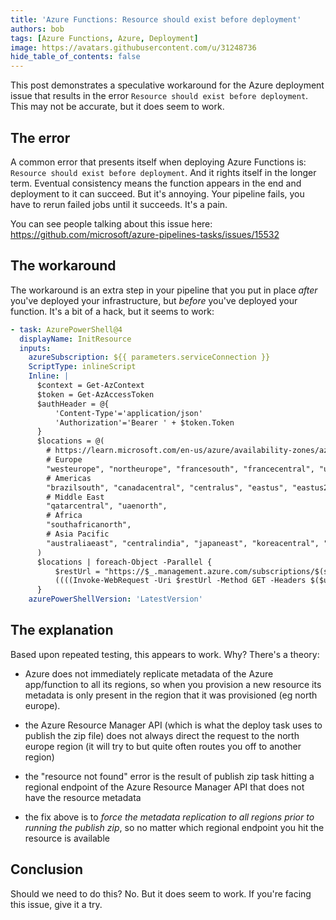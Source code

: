 ```yaml
---
title: 'Azure Functions: Resource should exist before deployment'
authors: bob
tags: [Azure Functions, Azure, Deployment]
image: https://avatars.githubusercontent.com/u/31248736
hide_table_of_contents: false
---
```


This post demonstrates a speculative workaround for the Azure deployment issue that results in the error `Resource should exist before deployment`. This may not be accurate, but it does seem to work.

## The error

A common error that presents itself when deploying Azure Functions is: `Resource should exist before deployment`. And it rights itself in the longer term. Eventual consistency means the function appears in the end and deployment to it can succeed. But it's annoying. Your pipeline fails, you have to rerun failed jobs until it succeeds. It's a pain.

You can see people talking about this issue here: https://github.com/microsoft/azure-pipelines-tasks/issues/15532

## The workaround

The workaround is an extra step in your pipeline that you put in place _after_ you've deployed your infrastructure, but _before_ you've deployed your function. It's a bit of a hack, but it seems to work:

```yml
- task: AzurePowerShell@4
  displayName: InitResource
  inputs:
    azureSubscription: ${{ parameters.serviceConnection }}
    ScriptType: inlineScript
    Inline: |
      $context = Get-AzContext
      $token = Get-AzAccessToken
      $authHeader = @{
          'Content-Type'='application/json'
          'Authorization'='Bearer ' + $token.Token
      }
      $locations = @(
        # https://learn.microsoft.com/en-us/azure/availability-zones/az-overview#azure-regions-with-availability-zones
        # Europe
        "westeurope", "northeurope", "francesouth", "francecentral", "ukwest", "uksouth", "germanywestcentral", "norwayeast", "swedencentral", "switzerlandnorth",
        # Americas
        "brazilsouth", "canadacentral", "centralus", "eastus", "eastus2", "southcentralus", "westus2", "westus3",
        # Middle East
        "qatarcentral", "uaenorth",
        # Africa
        "southafricanorth",
        # Asia Pacific
        "australiaeast", "centralindia", "japaneast", "koreacentral", "southeastasia", "eastasia"
      )
      $locations | foreach-Object -Parallel {
          $restUrl = "https://$_.management.azure.com/subscriptions/$(subscriptionId)/resourceGroups/$(azureResourceGroup)/providers/Microsoft.Web/sites/$(namerWapiFunctionApp)?api-version=2022-03-01";
          ((((Invoke-WebRequest -Uri $restUrl -Method GET -Headers $($using:authHeader)).Headers).GetEnumerator() | Where-Object {$_.Key -ieq "x-ms-routing-request-id"}).Value).Split(":")[0]
      }
    azurePowerShellVersion: 'LatestVersion'
```

## The explanation

Based upon repeated testing, this appears to work. Why? There's a theory:

- Azure does not immediately replicate metadata of the Azure app/function to all its regions, so when you provision a new resource its metadata is only present in the region that it was provisioned (eg north europe).

- the Azure Resource Manager API (which is what the deploy task uses to publish the zip file) does not always direct the request to the north europe region (it will try to but quite often routes you off to another region)

- the "resource not found" error is the result of publish zip task hitting a regional endpoint of the Azure Resource Manager API that does not have the resource metadata

- the fix above is to _force the metadata replication to all regions prior to running the publish zip_, so no matter which regional endpoint you hit the resource is available

## Conclusion

Should we need to do this? No. But it does seem to work. If you're facing this issue, give it a try.

